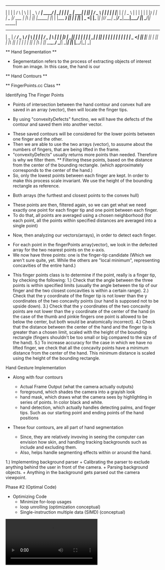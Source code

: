  _   _    _    _   _ ____         ____ _____ ____ _____ _   _ ____  _____ 
| | | |  / \  | \ | |  _ \       / ___| ____/ ___|_   _| | | |  _ \| ____|
| |_| | / _ \ |  \| | | | |_____| |  _|  _| \___ \ | | | | | | |_) |  _|  
|  _  |/ ___ \| |\  | |_| |_____| |_| | |___ ___) || | | |_| |  _ <| |___ 
|_| |_/_/   \_\_| \_|____/       \____|_____|____/ |_|  \___/|_| \_\_____|
                                                                          
 ____  _____ ____ ___   ____ _   _ ___ _____ ___ ___  _   _ 
|  _ \| ____/ ___/ _ \ / ___| \ | |_ _|_   _|_ _/ _ \| \ | |
| |_) |  _|| |  | | | | |  _|  \| || |  | |  | | | | |  \| |
|  _ <| |__| |__| |_| | |_| | |\  || |  | |  | | |_| | |\  |
|_| \_\_____\____\___/ \____|_| \_|___| |_| |___\___/|_| \_|
                                                            

** Hand Segmentation **
- Segementation refers to the process of extracting objects of interest from an image. In this case, the hand is our 

** Hand Contours **

** FingerPoints.cc Class **

Identifying The Finger Points
- Points of intersection between the hand contour and convex hull are saved in an array (vector), then will locate the finger tips.

- By using "convexityDefects" functino, we will have the defects of the contour and saved them into another vector.
 + These saved contours will be considered for the lower points between one finger and the other.
 + Then we are able to use the two arrays (vector), to assume about the numbers of fingers, that are being lifted in the frame.
 + "convexityDefects" usually returns more points than needed. Therefore is why we filter them.
    ** Filtering these points, based on the distance from the center of the bounding rectangle. (which approximately corresponds to the center of the hand.)
+ So, only the lowest points between each finger are kept. In order to make this process scale invariant. We use the height of the bounding rectangle as reference.

- Both arrays (the furthest and closest points to the convex hull)
 + These points are then, filtered again, so we can get what we need exactly one point for each finger tip and one point between each finger.
 + To do that, all points are averaged using a chosen neighborhood (for each point, all the points within specified distances are averaged into a single point)

- Now, then analyzing our vectors(arrays), in order to detect each finger.
 + For each point in the fingerPoints array(vector), we look in the defected array for the two nearest points on the x-axis.
 + We now have three points: one is the finger-tip candidate (Which we aren't sure quite, yet. While the others are "local minimum", representing concavities of the entire hand.)

- This finger points class is to determine if the point, really is a finger tip, by checking the following:
1.) Check that the angle between the three points is within specified limits (usually the angle between the tip of our finger and the two closest concavities is within a certain range).
2.) Check that the y coordinate of the finger tip is not lower than the y coordinates of the two concavity points (our hand is supposed not to be upside down).
3.) Check that the y coordinates of the two concavity points are not lower than the y coordinate of the center of the hand (in the case of the thumb and pinkie fingers one point is allowed to be below the center, but both would be anatomically incorrect).
4.) Check that the distance between the center of the hand and the finger tip is greater than a chosen limit, scaled with the height of the bounding rectangle (fingers shouldn't be too small or big compared to the size of the hand).
5.) To increase accuracy for the case in which we have no lifted finger, we check that all the concavity points have a minimum distance from the center of the hand. This minimum distance is scaled using the height of the bounding rectangle.




Hand Gesture Implementation
- Along with four contours
    + Actual Frame Output (what the camera actually outputs)
    + foreground, which shades the camera into a grayish look
    + hand mask, which draws what the camera sees by highlighting in series of points. In color black and white.
    + hand detection, which actually handles detecting palms, and finger tips. Such as our starting point and ending points of the hand positions

- These four contours, are all part of hand segmentation
    + Since, they are relatively invoving in seeing the computer can envision how skin, and handling tracking backgrounds such as include and excluding them.
    + Also, helps handle segmenting effects within or around the hand.

1.) Implementing background parser
    + Calibrating the parser to exclude anything behind the user in front of the camera.
    + Parsing background objects.
    + Anything in the background gets parsed out the camera viewpoint.


Phase #2 (Optimal Code)
- Optimizing Code
    + Minimize for-loop usages
    + loop unrolling (optimization conceptual)
    + Single-instruction multiple data (SIMD) (conceptual)

![](/Users/aaronher/Desktop/Video1.mp4)
